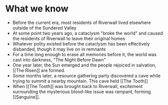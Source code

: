 # What we know
- Before the current era, most residents of Riverwall lived elsewhere outside of the Sundered Valley
- At some point two years ago, a cataclysm "broke the world" and caused the residents of Riverwall to leave their original homes
- Whatever polity existed before the cataclysm has been effectively disbanded, though it may live on in remnants
- For a time long enough to erase all memories before it, the world was cast into darkness, "The Night Before Dawn"
- One year later, the Sun emerged and the people rejoiced in salvation, [[The Risen]] are formed.
- Some months later, a resource gathering party discovered a cave while trying to summit a nearby mountain. This cave held [[The Tooth]]
- When [[The Tooth]] was brought back to Riverwall, excitement surrounding the mysterious blood-like issue was rampant, forming [[Sanguine]].
# 